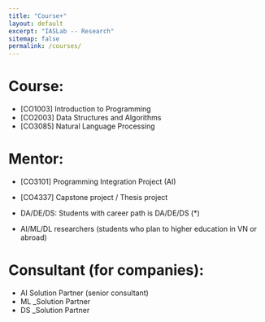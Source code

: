 ```yaml
---
title: "Course+"
layout: default
excerpt: "IASLab -- Research"
sitemap: false
permalink: /courses/
---
```



# Course:
-  [CO1003] Introduction to Programming
-  [CO2003] Data Structures and Algorithms
-  [CO3085] Natural Language Processing

# Mentor:
-  [CO3101] Programming Integration Project (AI)
-  [CO4337] Capstone project / Thesis project

-  DA/DE/DS: Students with career path is DA/DE/DS (*)
-  AI/ML/DL researchers (students who plan to higher education in VN or abroad)

# Consultant (for companies):
-  AI Solution Partner (senior consultant)
-  ML _Solution Partner
-  DS _Solution Partner
